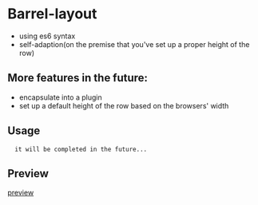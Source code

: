 # Barrel-layout
* using es6 syntax
* self-adaption(on the premise that you've set up a proper height of the row)
## More features in the future:
* encapsulate into a plugin
* set up a default height of the row based on the browsers' width
## Usage
```
  it will be completed in the future...
```
## Preview
[preview](http://htmlpreview.github.io/?https://github.com/variinlkt/barrel-layout/blob/master/barrel.html)
